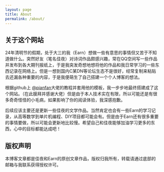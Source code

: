 ```yaml
---
layout: page
title: About
permalink: /about/
---
```


## 关于这个网站

24年清明节的假期，处于大三的我（Earn）想做一些有意思的事情但又苦于不知道做什么。突然好友（笔名佳夜）对诗词作品颇感兴趣，常在QQ空间写一些作品并发布到各大期刊报纸上，于是我突发奇想地想将他的作品和我日常学习的一些东西记录在网络上。但是一想到国内C某DN等论坛生态不是很好，经常复制来粘贴去还漏各种重要的内容，于是我便萌生了自己搭建一个个人博客的想法。  

根据github上 [@pianfan](https://github.com/pianfan)大佬的教程并套用他的模板，我一步步地最终搭建成了这个网站。（在此膜拜并感谢大佬）但是由于本人技术实在有限，所以可能还是有很多奇奇怪怪的小毛病，如果影响了你的阅读体验，我深感抱歉。

后续应该主要还是更新一些佳夜的文学作品。当然肯定也会有一些Earn的学习记录，从高等数学到单片机编程、DIY项目都可能会有。但是由于Earn还有很多重要的事情要做，所以可能会更新地比较慢。希望自己和佳夜能够加油学习更多的东西，心中的目标都能达成吧！

## 版权声明

本博客文章都是佳夜和Earn的原创文章作品，版权归我所有，转载请通过底部的邮箱与我联系获得授权许可。
